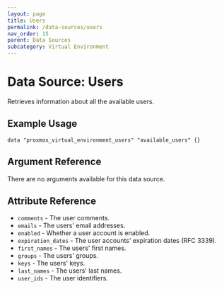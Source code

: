 ```yaml
---
layout: page
title: Users
permalink: /data-sources/users
nav_order: 15
parent: Data Sources
subcategory: Virtual Environment
---
```


# Data Source: Users

Retrieves information about all the available users.

## Example Usage

```
data "proxmox_virtual_environment_users" "available_users" {}
```

## Argument Reference

There are no arguments available for this data source.

## Attribute Reference

* `comments` - The user comments.
* `emails` - The users' email addresses.
* `enabled` - Whether a user account is enabled.
* `expiration_dates` - The user accounts' expiration dates (RFC 3339).
* `first_names` - The users' first names.
* `groups` - The users' groups.
* `keys` - The users' keys.
* `last_names` - The users' last names.
* `user_ids` - The user identifiers.

